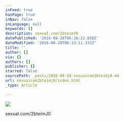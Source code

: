 ```yaml
---
inFeed: true
hasPage: true
inNav: false
inLanguage: null
keywords: []
description: sexuaI.com/2bteimJ0
datePublished: '2016-08-28T06:16:22.058Z'
dateModified: '2016-08-28T06:13:11.332Z'
title: ''
author: []
via: {}
authors: []
publisher: {}
starred: false
sourcePath: _posts/2016-08-28-sexuaicom2bteimj0.md
url: sexuaicom2bteimj0/index.html
_type: Article

---
```

![](https://the-grid-user-content.s3-us-west-2.amazonaws.com/260fbf6a-c32e-4d02-b932-22ca0170a6bf.jpg)

sexuaI.com/2bteimJ0